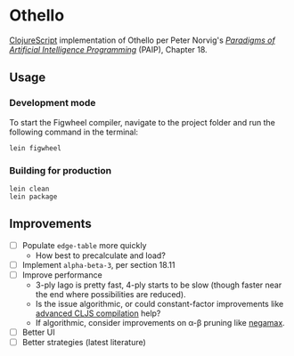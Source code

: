 # Othello

[ClojureScript](https://clojurescript.org/) implementation of Othello per Peter Norvig's [_Paradigms of Artificial Intelligence Programming_](https://norvig.com/paip.html) (PAIP), Chapter 18.

## Usage

### Development mode

To start the Figwheel compiler, navigate to the project folder and run the following command in the terminal:

```
lein figwheel
```

### Building for production

```
lein clean
lein package
```

## Improvements

- [ ] Populate `edge-table` more quickly
  - How best to precalculate and load?
- [ ] Implement `alpha-beta-3`, per section 18.11
- [ ] Improve performance
  - 3-ply Iago is pretty fast, 4-ply starts to be slow (though faster near the end where possibilities are reduced).
  - Is the issue algorithmic, or could constant-factor improvements like [advanced CLJS compilation](https://clojurescript.org/reference/advanced-compilation) help?
  - If algorithmic, consider improvements on α-β pruning like [negamax](https://en.wikipedia.org/wiki/Negamax).
- [ ] Better UI
- [ ] Better strategies (latest literature)

